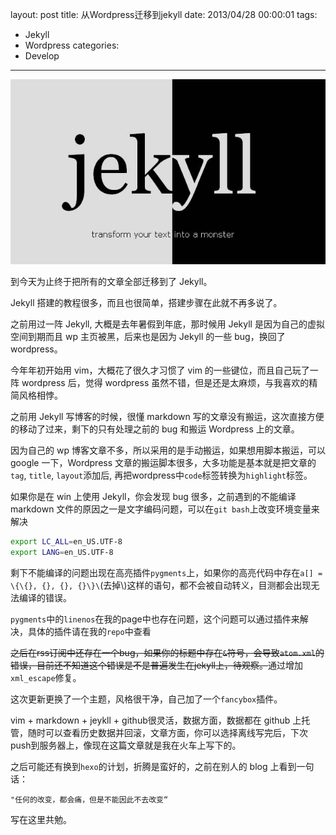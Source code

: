 layout: post
title: 从Wordpress迁移到jekyll
date: 2013/04/28 00:00:01
tags: 
- Jekyll
- Wordpress
categories:
- Develop
---

![jekyll](\media\2013\04\jekyll.jpg)

到今天为止终于把所有的文章全部迁移到了 Jekyll。

Jekyll 搭建的教程很多，而且也很简单，搭建步骤在此就不再多说了。

之前用过一阵 Jekyll, 大概是去年暑假到年底，那时候用 Jekyll 是因为自己的虚拟空间到期而且 wp 主页被黑，后来也是因为 Jekyll 的一些 bug，换回了 wordpress。

今年年初开始用 vim，大概花了很久才习惯了 vim 的一些键位，而且自己玩了一阵 wordpress 后，觉得 wordpress 虽然不错，但是还是太麻烦，与我喜欢的精简风格相悖。

之前用 Jekyll 写博客的时候，很懂 markdown 写的文章没有搬运，这次直接方便的移动了过来，剩下的只有处理之前的 bug 和搬运 Wordpress 上的文章。

<!-- more -->

因为自己的 wp 博客文章不多，所以采用的是手动搬运，如果想用脚本搬运，可以 google 一下，Wordpress 文章的搬运脚本很多，大多功能是基本就是把文章的`tag`, `title`, `layout`添加后, 再把wordpress中`code`标签转换为`highlight`标签。

如果你是在 win 上使用 Jekyll，你会发现 bug 很多，之前遇到的不能编译 markdown 文件的原因之一是文字编码问题，可以在`git bash`上改变环境变量来解决

``` bash
export LC_ALL=en_US.UTF-8
export LANG=en_US.UTF-8
```

剩下不能编译的问题出现在高亮插件`pygments`上，如果你的高亮代码中存在`a[] = \{\{}, {}, {}, {}\}\`(去掉\\)这样的语句，都不会被自动转义，目测都会出现无法编译的错误。

`pygments`中的`linenos`在我的page中也存在问题，这个问题可以通过插件来解决，具体的插件请在我的`repo`中查看

<del>之后在rss订阅中还存在一个bug，如果你的标题中存在`&`符号，会导致`atom.xml`的错误，目前还不知道这个错误是不是普遍发生在jekyll上，待观察。</del>通过增加`xml_escape`修复。

这次更新更换了一个主题，风格很干净，自己加了一个`fancybox`插件。

vim + markdown + jeykll + github很灵活，数据方面，数据都在 github 上托管，随时可以查看历史数据并回滚，文章方面，你可以选择离线写完后，下次push到服务器上，像现在这篇文章就是我在火车上写下的。

之后可能还有换到`hexo`的计划，折腾是蛮好的，之前在别人的 blog 上看到一句话：

    "任何的改变，都会痛，但是不能因此不去改变“

写在这里共勉。
